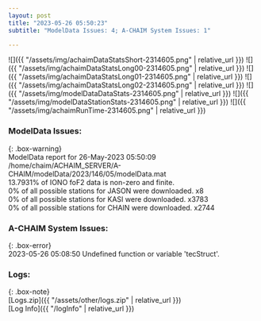 ```yaml
---
layout: post
title: "2023-05-26 05:50:23"
subtitle: "ModelData Issues: 4; A-CHAIM System Issues: 1"

---
```


![]({{ "/assets/img/achaimDataStatsShort-2314605.png" | relative_url }})
![]({{ "/assets/img/achaimDataStatsLong00-2314605.png" | relative_url }})
![]({{ "/assets/img/achaimDataStatsLong01-2314605.png" | relative_url }})
![]({{ "/assets/img/achaimDataStatsLong02-2314605.png" | relative_url }})
![]({{ "/assets/img/modelDataDataStats-2314605.png" | relative_url }})
![]({{ "/assets/img/modelDataStationStats-2314605.png" | relative_url }})
![]({{ "/assets/img/achaimRunTime-2314605.png" | relative_url }})


### ModelData Issues:  
  
{: .box-warning}  
 ModelData report for 26-May-2023 05:50:09   
 /home/chaim/ACHAIM_SERVER/A-CHAIM/modelData/2023/146/05/modelData.mat   
 13.7931% of IONO foF2 data is non-zero and finite.   
 0% of all possible stations for JASON were downloaded. x8   
 0% of all possible stations for KASI were downloaded. x3783   
 0% of all possible stations for CHAIN were downloaded. x2744   
  
### A-CHAIM System Issues:  
  
{: .box-error}  
2023-05-26 05:08:50 Undefined function or variable 'tecStruct'.  

### Logs:  
  
{: .box-note}  
[Logs.zip]({{ "/assets/other/logs.zip" | relative_url }})  
[Log Info]({{ "/logInfo" | relative_url }})  
